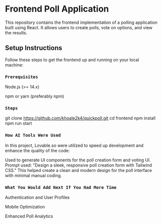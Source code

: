 # Frontend Poll Application

This repository contains the frontend implementation of a polling application built using React. It allows users to create polls, vote on options, and view the results.

## Setup Instructions

Follow these steps to get the frontend up and running on your local machine:

### `Prerequisites`

Node.js (>= 14.x)

npm or yarn (preferably npm)

### `Steps`

git clone https://github.com/khoale2k4/quickpoll.git
cd frontend
npm install
npm run start

### `How AI Tools Were Used`

In this project, Lovable.so were utilized to speed up development and enhance the quality of the code:

Used to generate UI components for the poll creation form and voting UI.
Prompt used: "Design a sleek, responsive poll creation form with Tailwind CSS."
This helped create a clean and modern design for the poll interface with minimal manual coding.

### `What You Would Add Next If You Had More Time`

Authentication and User Profiles

Mobile Optimization

Enhanced Poll Analytics
